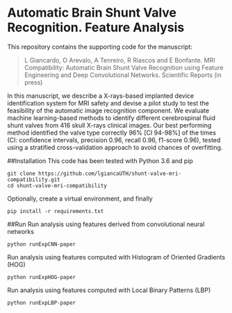 # Automatic Brain Shunt Valve Recognition. Feature Analysis

This repository contains the supporting code for the manuscript:


>L Giancardo, O Arevalo, A Tenreiro, R Riascos and E Bonfante. MRI Compatibility: Automatic Brain Shunt Valve Recognition using Feature Engineering and Deep Convolutional Networks. Scientific Reports (in press)


In this manuscript, we describe a X-rays-based implanted device identification system for MRI safety and devise a pilot study to test the feasibility of the automatic image recognition component. We evaluate machine learning-based methods to identify different cerebrospinal fluid shunt valves from 416 skull X-rays clinical images. Our best performing method identified the valve type correctly 96% [CI 94-98%] of the times (CI: confidence intervals, precision 0.96, recall 0.96, f1-score 0.96), tested using a stratified cross-validation approach to avoid chances of overfitting.

##Installation
This code has been tested with Python 3.6 and pip 

```
git clone https://github.com/lgiancaUTH/shunt-valve-mri-compatibility.git
cd shunt-valve-mri-compatibility
```
Optionally, create a virtual environment, and finally
```
pip install -r requirements.txt
```

##Run
Run analysis using features derived from convolutional neural networks  
```
python runExpCNN-paper
```
Run analysis using features computed with Histogram of Oriented Gradients (HOG)  
```
python runExpHOG-paper
```
Run analysis using features computed with Local Binary Patterns (LBP)  
```
python runExpLBP-paper
```
